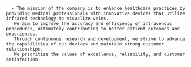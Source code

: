       - The mission of the company is to enhance healthcare practices by providing medical professionals with innovative devices that utilize infrared technology to visualize veins.
       We aim to improve the accuracy and efficiency of intravenous procedures, ultimately contributing to better patient outcomes and experiences.
       Through continuous research and development, we strive to advance the capabilities of our devices and maintain strong customer relationships.
       We prioritize the values of excellence, reliability, and customer satisfaction.



